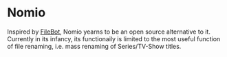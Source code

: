 Nomio
===

Inspired by [FileBot](https://www.filebot.net/), Nomio yearns to be an open source alternative to it. Currently in its infancy, its functionaily is limited to the most useful function of file renaming, i.e. mass renaming of Series/TV-Show titles.

